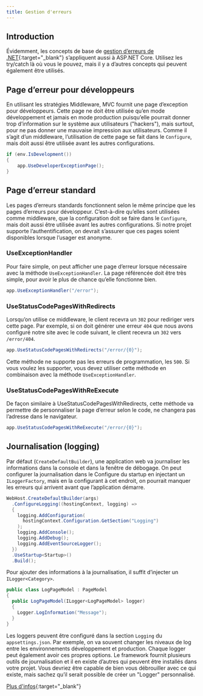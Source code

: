 ```yaml
---
title: Gestion d'erreurs
---
```


## Introduction
Évidemment, les concepts de base de [gestion d’erreurs de .NET](https://docs.microsoft.com/en-us/aspnet/core/fundamentals/error-handling){:target="_blank"} s’appliquent aussi à ASP.NET Core. Utilisez les try/catch là où vous le pouvez, mais il y a d’autres concepts qui peuvent également être utilisés.


## Page d’erreur pour développeurs
En utilisant les stratégies Middleware, MVC fournit une page d’exception pour développeurs.
Cette page ne doit être utilisée qu’en mode développement et jamais en mode production puisqu’elle pourrait donner trop d’information sur le système aux utilisateurs ("hackers"), mais surtout, pour ne pas donner une mauvaise impression aux utilisateurs.
Comme il s’agit d’un middleware, l’utilisation de cette page se fait dans le `Configure`, mais doit aussi être utilisée avant les autres configurations.
```cs
if (env.IsDevelopment())
{
    app.UseDeveloperExceptionPage();
}
```

## Page d’erreur standard
Les pages d’erreurs standards fonctionnent selon le même principe que les pages d’erreurs pour développeur. C’est-à-dire qu’elles sont utilisées comme middleware, que la configuration doit se faire dans le `Configure`, mais doit aussi être utilisée avant les autres configurations. Si notre projet supporte l’authentification, on devrait s’assurer que ces pages soient disponibles lorsque l’usager est anonyme.

### UseExceptionHandler
Pour faire simple, on peut afficher une page d’erreur lorsque nécessaire avec la méthode `UseExceptionHandler`. La page référencée doit être très simple, pour avoir le plus de chance qu’elle fonctionne bien. 
```cs
app.UseExceptionHandler("/error");
```

### UseStatusCodePagesWithRedirects
Lorsqu’on utilise ce middleware, le client recevra un `302` pour rediriger vers cette page. Par exemple, si on doit générer une erreur `404` que nous avons configuré notre site avec le code suivant, le client recevra un `302` vers `/error/404`.
```cs
app.UseStatusCodePagesWithRedirects("/error/{0}");
```
Cette méthode ne supporte pas les erreurs de programmation, les `500`. Si vous voulez les supporter, vous devez utiliser cette méthode en combinaison avec la méthode `UseExceptionHandler`.

### UseStatusCodePagesWithReExecute
De façon similaire à UseStatusCodePagesWithRedirects, cette méthode va permettre de personnaliser la page d’erreur selon le code, ne changera pas l’adresse dans le navigateur.
```cs
app.UseStatusCodePagesWithReExecute("/error/{0}");
```

## Journalisation (logging)

Par défaut (`CreateDefaultBuilder`), une application web va journaliser les informations dans la console et dans la fenêtre de débogage. On peut configurer la journalisation dans le Configure du startup en injectant un `ILoggerFactory`, mais en la configurant à cet endroit, on pourrait manquer les erreurs qui arrivent avant que l’application démarre.
```cs
WebHost.CreateDefaultBuilder(args)
  .ConfigureLogging((hostingContext, logging) =>
  {
    logging.AddConfiguration(
      hostingContext.Configuration.GetSection("Logging")
    );
    logging.AddConsole();
    logging.AddDebug();
    logging.AddEventSourceLogger();
  })
  .UseStartup<Startup>()
  .Build();
```

Pour ajouter des informations à la journalisation, il suffit d’injecter un `ILogger<Category>`.
```cs
public class LogPageModel : PageModel
{
  public LogPageModel(ILogger<LogPageModel> logger)
  {
    Logger.LogInformation("Message");
  }
}
```
Les loggers peuvent être configuré dans la section `Logging` du `appsettings.json`. Par exemple, on va souvent changer les niveaux de log entre les environnements développement et production. Chaque logger peut également avoir ces propres options.
Le framework fournit plusieurs outils de journalisation et il en existe d’autres qui peuvent être installés dans votre projet. Vous devriez être capable de bien vous débrouiller avec ce qui existe, mais sachez qu’il serait possible de créer un "Logger" personnalisé.

[Plus d'infos](https://docs.microsoft.com/en-us/aspnet/core/fundamentals/logging/){:target="_blank"}

